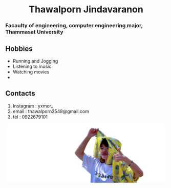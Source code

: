 <h1 align="center">Thawalporn Jindavaranon</h1>
<h3>Facaulty of engineering, computer engineering major, Thammasat University</h3>
<h2>Hobbies</h2>
<ul>
    <li>Running and Jogging</li>
    <li>Listening to music</li>
    <li>Watching movies<li>
</ul>
<h2>Contacts</h2>
<ol>
    <li>Instagram : yxmor_</li>
    <li>email : thawalporn2548@gmail.com</li>
    <li>tel : 0922679101</li>
</ol>


![My picture](picture/mypic2.png)